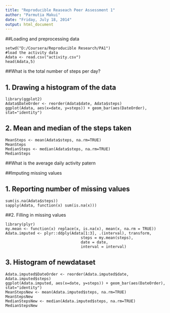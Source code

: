 ```yaml
---
title: "Reproducible Reaseach Peer Assessment 1"
author: "Parmutia Makui"
date: "Friday, July 18, 2014"
output: html_document
---
```

##Loading and preprocessing data
```{r}
setwd("D:/Coursera/Reproducible Research/PA1")
#load the activity data
Adata <- read.csv("activity.csv")
head(Adata,5)
```

##What is the total number of steps per day?
## 1. Drawing a histogram of the data
```{r}
library(ggplot2)
Adata$DateOrder <- reorder(Adata$date, Adata$steps)
ggplot(Adata, aes(x=date, y=steps)) + geom_bar(aes(DateOrder), stat="identity")
```

## 2. Mean and median of the steps taken
```{r}
MeanSteps <- mean(Adata$steps, na.rm=TRUE)
MeanSteps
MedianSteps <- median(Adata$steps, na.rm=TRUE)
MedianSteps
```

##What is the average daily activity patern


##Imputing missing values
## 1. Reporting number of missing values
```{r}
sum(is.na(Adata$steps))
sapply(Adata, function(x) sum(is.na(x)))
```

##2. Filling in missing values
```{r}
library(plyr)
my.mean <- function(x) replace(x, is.na(x), mean(x, na.rm = TRUE))
Adata.imputed <- plyr::ddply(Adata[1:3], .(interval), transform,
                                 steps = my.mean(steps),
                                 date = date,
                                 interval = interval)
```

## 3. Histogram of newdataset
```{r}
Adata.imputed$DateOrder <- reorder(Adata.imputed$date, Adata.imputed$steps)
ggplot(Adata.imputed, aes(x=date, y=steps)) + geom_bar(aes(DateOrder), stat="identity")
MeanStepsNew <- mean(Adata.imputed$steps, na.rm=TRUE)
MeanStepsNew
MedianStepsNew <- median(Adata.imputed$steps, na.rm=TRUE)
MedianStepsNew
